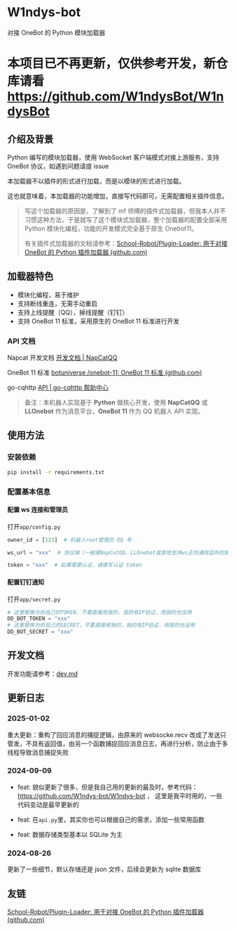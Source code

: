 # W1ndys-bot

对接 OneBot 的 Python 模块加载器

# 本项目已不再更新，仅供参考开发，新仓库请看 https://github.com/W1ndysBot/W1ndysBot

## 介绍及背景

Python 编写的模块加载器，使用 WebSocket 客户端模式对接上游服务，支持 OneBot 协议，如遇到问题请提 issue

本加载器不以插件的形式进行加载，而是以模块的形式进行加载。

这也就意味着，本加载器的功能增加，直接写代码即可，无需配置相关插件信息。

> 写这个加载器的原因是，了解到了 mf 师傅的插件式加载器，但我本人并不习惯这种方法，于是就写了这个模块式加载器，整个加载器的配置全部采用 Python 模块化编程，功能的开发模式完全基于原生 Onebot11。
>
> 有关插件式加载器的文档请参考：[School-Robot/Plugin-Loader: 用于对接 OneBot 的 Python 插件加载器 (github.com)](https://github.com/School-Robot/Plugin-Loader)

## 加载器特色

- 模块化编程，易于维护
- 支持断线重连，无需手动重启
- 支持上线提醒（QQ），掉线提醒（钉钉）
- 支持 OneBot 11 标准，采用原生的 OneBot 11 标准进行开发

### API 文档

Napcat 开发文档 [开发文档 | NapCatQQ ](https://napneko.github.io/develop/api)

OneBot 11 标准 [botuniverse /onebot-11: OneBot 11 标准 (github.com)](https://github.com/botuniverse/onebot-11#/)

go-cqhttp [API | go-cqhttp 帮助中心](https://docs.go-cqhttp.org/api/)

> 备注：本机器人实现基于 **Python** 做核心开发，使用 **NapCatQQ** 或 **LLOnebot** 作为消息平台，**OneBot 11** 作为 QQ 机器人 API 实现。

## 使用方法

### 安装依赖

```bash
pip install -r requirements.txt
```

### 配置基本信息

#### 配置 ws 连接和管理员

打开`app/config.py`

```python
owner_id = [123]  # 机器人root管理员 QQ 号

ws_url = "xxx"  # 协议端（一般是NapCatQQ、LLOnebot或其他支持ws正向通信监听的客户端）监听的 WebSocket API 地址

token = "xxx"  # 如果需要认证，请填写认证 token
```

#### 配置钉钉通知

打开`app/secret.py`

```python
# 这里替换为你自己的TOKEN，不要直接用我的，我的有IP验证，用我的也没用
DD_BOT_TOKEN = "xxx"
# 这里替换为你自己的SECRET，不要直接用我的，我的有IP验证，用我的也没用
DD_BOT_SECRET = "xxx"
```

## 开发文档

开发功能请参考：[dev.md](dev.md)

## 更新日志

### 2025-01-02

重大更新：重构了回应消息的捕捉逻辑，由原来的 websocke.recv 改成了发送只管发，不具有返回值，由另一个函数捕捉回应消息日志，再进行分析，防止由于多线程导致消息捕捉失败

### 2024-09-09

- feat: 貌似更新了很多，但是我自己用的更新的最及时，参考代码：https://github.com/W1ndys-bot/W1ndys-bot ， 这里是我平时用的，一些代码变动是最早更新的

- feat: 在`api.py`里，其实你也可以根据自己的需求，添加一些常用函数

- feat: 数据存储类型基本以 SQLite 为主

### 2024-08-26

更新了一些细节，默认存储还是 json 文件，后续会更新为 sqlite 数据库

## 友链

[School-Robot/Plugin-Loader: 用于对接 OneBot 的 Python 插件加载器 (github.com)](https://github.com/School-Robot/Plugin-Loader)
